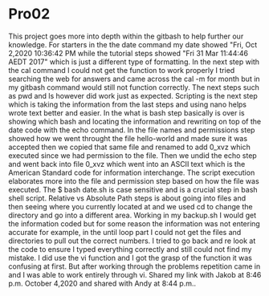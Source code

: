 # Pro02
This project goes more into depth within the gitbash to help further our knowledge.
For starters in the the date command my date showed "Fri, Oct 2,2020 10:36:42 PM while 
the tutorial steps showed "Fri 31 Mar 11:44:46 AEDT 2017" which is just a different type of 
formatting. In the next step with the cal command I could not get the function to work properly I
tried searching the web for answers and came across the cal -m for month but in my gitbash command 
would still not function correctly. The next steps such as pwd and ls however did work just as 
expected. Scripting is the next step which is taking the information from the last steps and using
nano helps wrote text better and easier. In the what is bash step basically is over is showing
which bash and locating the information and rewriting on top of the date code with the echo
command. In the file names and permissions step showed how we went throught the file hello-world
and made sure it was accepted then we copied that same file and renamed to add 0_xvz which
executed since we had permission to the file. Then we undid the echo step and went back
into file 0_xvz which went into an ASCII text which is the American Standard code for 
information interchange. The script execution elaborates more into the file and permission step
based on how the file was executed. The $ bash date.sh is case sensitive and is a crucial step
in bash shell script. Relative vs Absolute Path steps is about going into files and then seeing
where you currently located at and we used cd to change the directory and go into a different
area. Working in my backup.sh I would get the information coded but for some reason the information was not entering accurate for example,
in the until loop part I could not get the files and directories to pull out the correct numbers. I tried to go back and re look at the code to ensure 
I typed everything correctly and still could not find my mistake. I did use the vi function and I got the grasp of the function it was confusing at first.
But after working through the problems repetition came in and I was able to work entirely through vi.
Shared my link with Jakob at 8:46 p.m. October 4,2020 and shared with Andy at 8:44 p.m..
